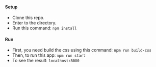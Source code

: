 #### Setup
- Clone this repo.
- Enter to the directory.
- Run this command:
`npm install`

#### Run
- First, you need build the css using this command:
`npm run build-css`
- Then, to run this app:
`npm run start`
- To see the result:
`localhost:8080`
